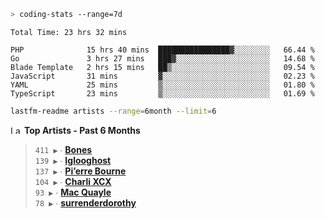 ```zsh
> coding-stats --range=7d
```

<!--START_SECTION:waka-->

```text
Total Time: 23 hrs 32 mins

PHP              15 hrs 40 mins  ████████████████▓░░░░░░░░   66.44 %
Go               3 hrs 27 mins   ███▓░░░░░░░░░░░░░░░░░░░░░   14.68 %
Blade Template   2 hrs 15 mins   ██▒░░░░░░░░░░░░░░░░░░░░░░   09.54 %
JavaScript       31 mins         ▓░░░░░░░░░░░░░░░░░░░░░░░░   02.23 %
YAML             25 mins         ▒░░░░░░░░░░░░░░░░░░░░░░░░   01.80 %
TypeScript       23 mins         ▒░░░░░░░░░░░░░░░░░░░░░░░░   01.69 %
```

<!--END_SECTION:waka-->

```zsh
lastfm-readme artists --range=6month --limit=6
```

<!--START_LASTFM_ARTISTS:{"period": "6month", "rows": 6}-->
<a href="https://last.fm" target="_blank"><img src="https://user-images.githubusercontent.com/17434202/215290617-e793598d-d7c9-428f-9975-156db1ba89cc.svg" alt="Last.fm Logo" width="18" height="13"/></a> **Top Artists - Past 6 Months**

> `411 ▶️` ∙ **[Bones](https://www.last.fm/music/Bones)**<br/>
> `139 ▶️` ∙ **[Iglooghost](https://www.last.fm/music/Iglooghost)**<br/>
> `137 ▶️` ∙ **[Pi’erre Bourne](https://www.last.fm/music/Pi%E2%80%99erre+Bourne)**<br/>
> `104 ▶️` ∙ **[Charli XCX](https://www.last.fm/music/Charli+XCX)**<br/>
> `93 ▶️` ∙ **[Mac Quayle](https://www.last.fm/music/Mac+Quayle)**<br/>
> `78 ▶️` ∙ **[surrenderdorothy](https://www.last.fm/music/surrenderdorothy)**<br/>
<!--END_LASTFM_ARTISTS-->
